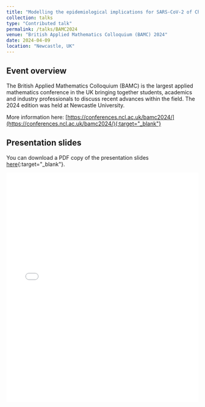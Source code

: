 ```yaml
---
title: "Modelling the epidemiological implications for SARS-CoV-2 of Christmas household bubbles in England"
collection: talks
type: "Contributed talk"
permalink: /talks/BAMC2024
venue: "British Applied Mathematics Colloquium (BAMC) 2024"
date: 2024-04-09
location: "Newcastle, UK"
---
```


## Event overview
The British Applied Mathematics Colloquium (BAMC) is the largest applied mathematics conference in the UK bringing together students, academics and industry professionals to discuss recent advances within the field. The 2024 edition was held at Newcastle University.

More information here: [https://conferences.ncl.ac.uk/bamc2024/](https://conferences.ncl.ac.uk/bamc2024/){:target="_blank"}


<!-- <figure>
  <img src="/images/TalkImages/BAMC2024_TalkPhoto.jpeg" alt="Presenting photo"/>
      <figcaption> Presenting my talk at BAMC2024.</figcaption>
</figure> -->

## Presentation slides
You can download a PDF copy of the presentation slides [here](/files/TalkSlides/EdHill_BAMC2024_presentation_slides.pdf){:target="_blank"}.
<iframe src="/files/TalkSlides/EdHill_BAMC2024_presentation_slides.pdf" width="100%" height="600" frameborder="no" border="0" marginwidth="0" marginheight="0"></iframe>
